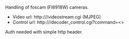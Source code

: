 Handling of foscam (FI8918W) cameras.

- Video url: http://<host>/videostream.cgi (MJPEG)
- Control url: http://<host>/decoder_control.cgi?command=<>

Auth needed with simple http header.
